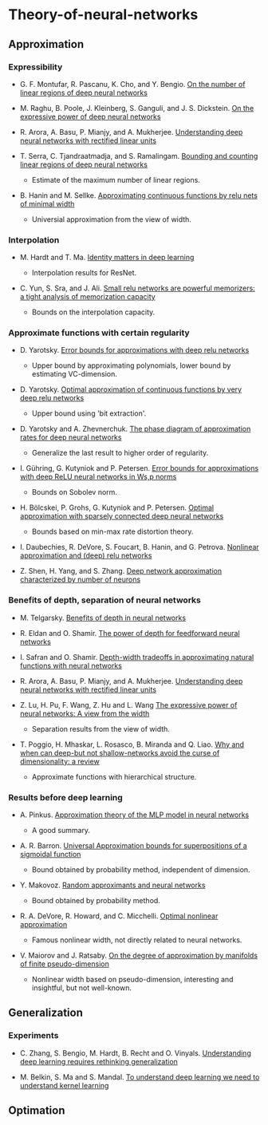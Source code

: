 # Theory-of-neural-networks

## Approximation


### Expressibility

- G. F. Montufar, R. Pascanu, K. Cho, and Y. Bengio. [On the number of linear regions of deep neural networks](https://arxiv.org/abs/1402.1869)

- M. Raghu, B. Poole, J. Kleinberg, S. Ganguli, and J. S. Dickstein. [On the expressive power of deep neural networks](https://arxiv.org/abs/1606.05336)

- R. Arora, A. Basu, P. Mianjy, and A. Mukherjee. [Understanding deep neural networks with rectified linear units](https://arxiv.org/abs/1611.01491)

- T. Serra, C. Tjandraatmadja, and S. Ramalingam. [Bounding and counting linear regions of deep neural networks](https://arxiv.org/abs/1711.02114)
  - Estimate of the maximum number of linear regions.
 
- B. Hanin and M. Sellke. [Approximating continuous functions by relu nets of minimal width](https://arxiv.org/abs/1710.11278)
  - Universial approximation from the view of width.



### Interpolation

- M. Hardt and T. Ma. [Identity matters in deep learning](https://arxiv.org/abs/1611.04231)
  - Interpolation results for ResNet.

- C. Yun, S. Sra, and J. Ali. [Small relu networks are powerful memorizers: a tight analysis of memorization capacity](https://arxiv.org/abs/1810.07770)
  - Bounds on the interpolation capacity.



### Approximate functions with certain regularity

- D. Yarotsky. [Error bounds for approximations with deep relu networks](https://arxiv.org/abs/1610.01145)
  - Upper bound by approximating polynomials, lower bound by estimating VC-dimension.

- D. Yarotsky. [Optimal approximation of continuous functions by very deep relu networks](https://arxiv.org/abs/1802.03620)
  - Upper bound using 'bit extraction'.

- D. Yarotsky and A. Zhevnerchuk. [The phase diagram of approximation rates for deep neural networks](https://arxiv.org/abs/1906.09477)
  - Generalize the last result to higher order of regularity.

- I. Gühring, G. Kutyniok and P. Petersen. [Error bounds for approximations with deep ReLU neural networks in Ws,p norms](https://arxiv.org/abs/1902.07896)
  - Bounds on Sobolev norm.

- H. Bölcskei, P. Grohs, G. Kutyniok and P. Petersen. [Optimal approximation with sparsely connected deep neural networks](https://arxiv.org/abs/1705.01714)
  - Bounds based on min-max rate distortion theory.

- I. Daubechies, R. DeVore, S. Foucart, B. Hanin, and G. Petrova. [Nonlinear approximation and (deep) relu networks](https://arxiv.org/abs/1905.02199)

- Z. Shen, H. Yang, and S. Zhang. [Deep network approximation characterized by number of neurons](https://arxiv.org/abs/1906.05497)




### Benefits of depth, separation of neural networks

- M. Telgarsky. [Benefits of depth in neural networks](https://arxiv.org/abs/1602.04485)

- R. Eldan and O. Shamir. [The power of depth for feedforward neural networks](https://arxiv.org/abs/1512.03965)

- I. Safran and O. Shamir. [Depth-width tradeoffs in approximating natural functions with neural networks](https://arxiv.org/abs/1610.09887)

- R. Arora, A. Basu, P. Mianjy, and A. Mukherjee. [Understanding deep neural networks with rectified linear units](https://arxiv.org/abs/1611.01491)

- Z. Lu, H. Pu, F. Wang, Z. Hu and L. Wang [The expressive power of neural networks: A view from the width](https://arxiv.org/abs/1709.02540)
  - Separation results from the view of width.

- T. Poggio, H. Mhaskar, L. Rosasco, B. Miranda and Q. Liao. [Why and when can deep-but not shallow-networks avoid the curse of dimensionality: a review](https://link.springer.com/article/10.1007/s11633-017-1054-2)
  - Approximate functions with hierarchical structure.




### Results before deep learning

- A. Pinkus. [Approximation theory of the MLP model in neural networks](http://www2.math.technion.ac.il/~pinkus/papers/acta.pdf)
  - A good summary.
 
- A. R. Barron. [Universal Approximation bounds for superpositions of a sigmoidal function](https://ieeexplore.ieee.org/document/256500)
  - Bound obtained by probability method, independent of dimension.
  
- Y. Makovoz. [Random approximants and neural networks](https://www.sciencedirect.com/science/article/pii/S0021904596900313)
  - Bound obtained by probability method.
  
- R. A. DeVore, R. Howard, and C. Micchelli. [Optimal nonlinear approximation](https://link.springer.com/article/10.1007/BF01171759)
  - Famous nonlinear width, not directly related to neural networks.
  
- V. Maiorov and J. Ratsaby. [On the degree of approximation by manifolds of finite pseudo-dimension](https://link.springer.com/article/10.1007/s003659900108)
  - Nonlinear width based on pseudo-dimension, interesting and insightful, but not well-known.












## Generalization


### Experiments

- C. Zhang, S. Bengio, M. Hardt, B. Recht and O. Vinyals. [Understanding deep learning requires rethinking generalization](https://arxiv.org/abs/1611.03530)

- M. Belkin, S. Ma and S. Mandal. [To understand deep learning we need to understand kernel learning](https://arxiv.org/abs/1802.01396)




## Optimation











